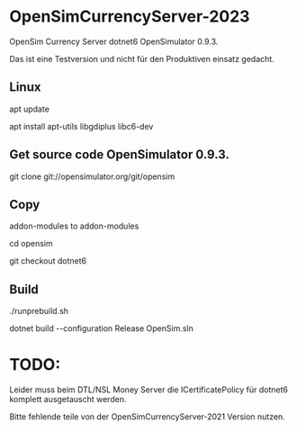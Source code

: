 # OpenSimCurrencyServer-2023
OpenSim Currency Server  dotnet6 OpenSimulator 0.9.3.

Das ist eine Testversion und nicht für den Produktiven einsatz gedacht.

## Linux
apt update

apt install apt-utils libgdiplus libc6-dev

## Get source code OpenSimulator 0.9.3.
git clone git://opensimulator.org/git/opensim

## Copy 
addon-modules to addon-modules

cd opensim

git checkout dotnet6


## Build
./runprebuild.sh

dotnet build --configuration Release OpenSim.sln

# TODO:
Leider muss beim DTL/NSL Money Server die ICertificatePolicy für dotnet6 komplett ausgetauscht werden.

Bitte fehlende teile von der OpenSimCurrencyServer-2021 Version nutzen.
